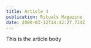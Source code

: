 ```yaml
---
title: Article 4
publication: Rituals Magazine
date: 2009-03-12T14:42:27.734Z
---
```

This is the article body